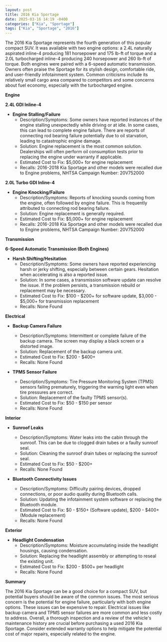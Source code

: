 ```yaml
---
layout: post
title: 2016 Kia Sportage
date: 2025-03-16 14:19 -0400
categories: ["Kia", "Sportage"]
tags: ["Kia", "Sportage", "2016"]
---
```

The 2016 Kia Sportage represents the fourth generation of this popular compact SUV. It was available with two engine options: a 2.4L naturally aspirated inline-4 producing 181 horsepower and 175 lb-ft of torque and a 2.0L turbocharged inline-4 producing 240 horsepower and 260 lb-ft of torque. Both engines were paired with a 6-speed automatic transmission. Owners often praise the Sportage for its stylish design, comfortable ride, and user-friendly infotainment system. Common criticisms include its relatively small cargo area compared to competitors and some concerns about fuel economy, especially with the turbocharged engine.

**Engine**

**2.4L GDI Inline-4**

*   **Engine Stalling/Failure**
    *   Description/Symptoms: Some owners have reported instances of the engine stalling unexpectedly while driving or at idle. In some cases, this can lead to complete engine failure. There are reports of connecting rod bearing failure potentially due to oil starvation, leading to catastrophic engine damage.
    *   Solution: Engine replacement is the most common solution. Dealerships will often perform oil consumption tests prior to replacing the engine under warranty if applicable.
    *   Estimated Cost to Fix: $5,000+ for engine replacement
    *   Recalls: 2016-2018 Kia Sportage and other models were recalled due to Engine problems, NHTSA Campaign Number: 20V752000

**2.0L Turbo GDI Inline-4**

*   **Engine Knocking/Failure**
    *   Description/Symptoms: Reports of knocking sounds coming from the engine, often followed by engine failure. This is frequently attributed to connecting rod bearing failure.
    *   Solution: Engine replacement is generally required.
    *   Estimated Cost to Fix: $5,000+ for engine replacement
    *   Recalls: 2016-2018 Kia Sportage and other models were recalled due to Engine problems, NHTSA Campaign Number: 20V752000

**Transmission**

**6-Speed Automatic Transmission (Both Engines)**

*   **Harsh Shifting/Hesitation**
    *   Description/Symptoms: Some owners have reported experiencing harsh or jerky shifting, especially between certain gears. Hesitation when accelerating is also a reported issue.
    *   Solution: In some cases, a transmission software update can resolve the issue. If the problem persists, a transmission rebuild or replacement may be necessary.
    *   Estimated Cost to Fix: $100 - $200+ for software update, $3,000 - $5,000+ for transmission replacement
    *   Recalls: None Found

**Electrical**

*   **Backup Camera Failure**
    *   Description/Symptoms: Intermittent or complete failure of the backup camera. The screen may display a black screen or a distorted image.
    *   Solution: Replacement of the backup camera unit.
    *   Estimated Cost to Fix: $200 - $400+
    *   Recalls: None Found

*   **TPMS Sensor Failure**
    *   Description/Symptoms: Tire Pressure Monitoring System (TPMS) sensors failing prematurely, triggering the warning light even when tire pressures are correct.
    *   Solution: Replacement of the faulty TPMS sensor(s).
    *   Estimated Cost to Fix: $50 - $150 per sensor
    *   Recalls: None Found

**Interior**

*   **Sunroof Leaks**
    * Description/Symptoms: Water leaks into the cabin through the sunroof. This can be due to clogged drain tubes or a faulty sunroof seal.
    * Solution: Cleaning the sunroof drain tubes or replacing the sunroof seal.
    * Estimated Cost to Fix: $50 - $200+
    * Recalls: None Found

*   **Bluetooth Connectivity Issues**
    *   Description/Symptoms: Difficulty pairing devices, dropped connections, or poor audio quality during Bluetooth calls.
    *   Solution: Updating the infotainment system software or replacing the Bluetooth module.
    *   Estimated Cost to Fix: $0 - $150+ (Software update), $200 - $400+ (Module replacement)
    *   Recalls: None Found

**Exterior**

*   **Headlight Condensation**
    *   Description/Symptoms: Moisture accumulating inside the headlight housings, causing condensation.
    *   Solution: Replacing the headlight assembly or attempting to reseal the existing unit.
    *   Estimated Cost to Fix: $200 - $500+ per headlight
    *   Recalls: None Found

**Summary**

The 2016 Kia Sportage can be a good choice for a compact SUV, but potential buyers should be aware of the common issues. The most serious concern is the potential for engine failure, particularly with both engine options. These issues can be expensive to repair. Electrical issues like backup camera and TPMS sensor failures are more common and less costly to address. Overall, a thorough inspection and a review of the vehicle's maintenance history are crucial before purchasing a used 2016 Kia Sportage. Consider extended warranty options to help mitigate the potential cost of major repairs, especially related to the engine.


